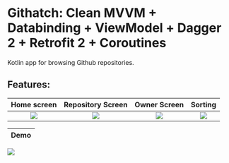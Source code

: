 # Githatch: Clean MVVM + Databinding + ViewModel + Dagger 2 + Retrofit 2 + Coroutines
Kotlin app for browsing Github repositories.


**Features:**
  -   
Home screen              |  Repository Screen      | Owner Screen                | Sorting                   
:-------------------------:|:-------------------------:|:-------------------------:|:-------------------------:
![](https://imgur.com/O7GBPQJ.jpg)  |  ![](https://imgur.com/Xvh1RJd.jpg) | ![](https://imgur.com/t0ncEK2.jpg)| ![](https://imgur.com/XbDj2VH.jpg) | ![]

| Demo
|:-------------------------:
![](https://i.imgur.com/HLN9X1E.gif)
